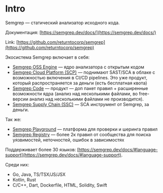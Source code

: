 # Intro

Semgrep — статический анализатор исходного кода.

Документация: [https://semgrep.dev/docs/](https://semgrep.dev/docs/)

Link: [https://github.com/returntocorp/semgrep](https://github.com/returntocorp/semgrep)

Экосистема Semgrep включает в себя:

* [Semgrep OSS Engine](https://semgrep.dev/docs/getting-started/) — ядро анализатора с открытым кодом
* [Semgrep Cloud Platform (SCP)](https://semgrep.dev/docs/semgrep-app/getting-started-with-semgrep-app/) — поднимают SAST/SCA в облаке с возможностью включения в CI/CD pipelines. Это уже продукт, который распространяется за деньги (есть бесплатная квота)
* [Semgrep Code](https://semgrep.dev/products/semgrep-code) — продукт — доп пакет правил + расширенные возможности ядра (анализ над несколькими файлами, во free-версии анализ над несколькими файлами не производится).
* [Semgrep Supply Chain (SSC)](https://semgrep.dev/products/semgrep-supply-chain) — SCA инструмент от Semgrep, за деньги.

Так же:

* [Semgrep Playground](https://semgrep.dev/editor) — платформа для проверки и шеринга правил
* [Semgrep Registry](https://semgrep.dev/explore) — более 2к правил от сообщества для поиска уязвимостей, неточностей, ошибок в зависимостях&#x20;

Поддерживает более 30 языков: [https://semgrep.dev/docs/#language-support](https://semgrep.dev/docs/#language-support).

Среди них:

* Go, Java, TS/TSX/JS/JSX
* Kotlin, Rust
* C/C++, Dart, Dockerfile, HTML, Solidity, Swift
